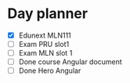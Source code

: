 

# Day planner

- [x] Edunext  MLN111
- [ ] Exam PRU slot1
- [ ] Exam MLN slot 1
- [ ] Done course Angular document
- [ ] Done Hero Angular
